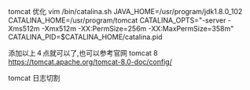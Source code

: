 tomcat 优化 
vim /bin/catalina.sh 
JAVA_HOME=/usr/program/jdk1.8.0_102 
CATALINA_HOME=/usr/program/tomcat 
CATALINA_OPTS="-server -Xms512m -Xmx512m -XX:PermSize=256m -XX:MaxPermSize=358m" 
CATALINA_PID=$CATALINA_HOME/catalina.pid

添加以上４点就可以了,也可以参考官网 tomcat 8 　https://tomcat.apache.org/tomcat-8.0-doc/config/

tomcat 日志切割
